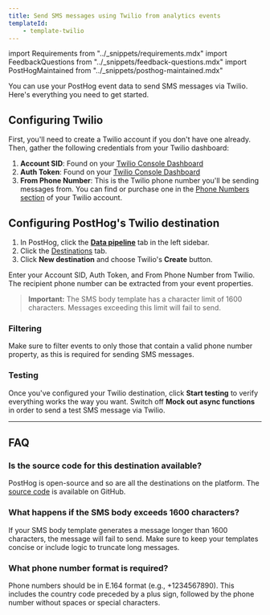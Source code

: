 ```yaml
---
title: Send SMS messages using Twilio from analytics events
templateId:
    - template-twilio
---
```


import Requirements from "../_snippets/requirements.mdx"
import FeedbackQuestions from "../_snippets/feedback-questions.mdx"
import PostHogMaintained from "../_snippets/posthog-maintained.mdx"

You can use your PostHog event data to send SMS messages via Twilio. Here's everything you need to get started.

<Requirements />

## Configuring Twilio

First, you'll need to create a Twilio account if you don't have one already. Then, gather the following credentials from your Twilio dashboard:

1. **Account SID**: Found on your [Twilio Console Dashboard](https://console.twilio.com/)
2. **Auth Token**: Found on your [Twilio Console Dashboard](https://console.twilio.com/)
3. **From Phone Number**: This is the Twilio phone number you'll be sending messages from. You can find or purchase one in the [Phone Numbers section](https://console.twilio.com/us1/develop/phone-numbers/manage/incoming) of your Twilio account.

## Configuring PostHog's Twilio destination

1. In PostHog, click the **[Data pipeline](https://us.posthog.com/pipeline/overview)** tab in the left sidebar.
2. Click the [Destinations](https://us.posthog.com/pipeline/destinations?search=) tab.
3. Click **New destination** and choose Twilio's **Create** button.

Enter your Account SID, Auth Token, and From Phone Number from Twilio. The recipient phone number can be extracted from your event properties.

> **Important:** The SMS body template has a character limit of 1600 characters. Messages exceeding this limit will fail to send.

<HideOnCDPIndex>

### Filtering

Make sure to filter events to only those that contain a valid phone number property, as this is required for sending SMS messages.

### Testing

Once you've configured your Twilio destination, click **Start testing** to verify everything works the way you want. Switch off **Mock out async functions** in order to send a test SMS message via Twilio.

***

<TemplateParameters />

## FAQ

### Is the source code for this destination available?

PostHog is open-source and so are all the destinations on the platform. The [source code](https://github.com/PostHog/posthog/blob/master/posthog/cdp/templates/webhook/template_twilio.py) is available on GitHub.

### What happens if the SMS body exceeds 1600 characters?

If your SMS body template generates a message longer than 1600 characters, the message will fail to send. Make sure to keep your templates concise or include logic to truncate long messages.

### What phone number format is required?

Phone numbers should be in E.164 format (e.g., +1234567890). This includes the country code preceded by a plus sign, followed by the phone number without spaces or special characters.

<PostHogMaintained />

<FeedbackQuestions />

</HideOnCDPIndex> 
